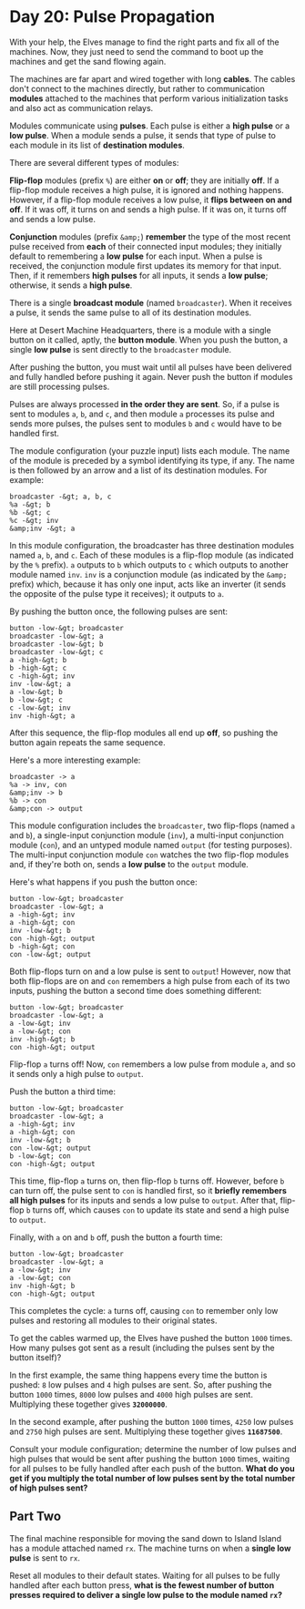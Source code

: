# Day 20: Pulse Propagation 
With your help, the Elves manage to find the right parts and fix all of the machines. Now, they just need to send the command to boot up the machines and get the sand flowing again.

The machines are far apart and wired together with long **cables**. The cables don't connect to the machines directly, but rather to communication **modules** attached to the machines that perform various initialization tasks and also act as communication relays.

Modules communicate using **pulses**. Each pulse is either a **high pulse** or a **low pulse**. When a module sends a pulse, it sends that type of pulse to each module in its list of **destination modules**.

There are several different types of modules:

**Flip-flop** modules (prefix `%`) are either **on** or **off**; they are initially **off**. If a flip-flop module receives a high pulse, it is ignored and nothing happens. However, if a flip-flop module receives a low pulse, it **flips between on and off**. If it was off, it turns on and sends a high pulse. If it was on, it turns off and sends a low pulse.

**Conjunction** modules (prefix `&amp;`) **remember** the type of the most recent pulse received from **each** of their connected input modules; they initially default to remembering a **low pulse** for each input. When a pulse is received, the conjunction module first updates its memory for that input. Then, if it remembers **high pulses** for all inputs, it sends a **low pulse**; otherwise, it sends a **high pulse**.

There is a single **broadcast module** (named `broadcaster`). When it receives a pulse, it sends the same pulse to all of its destination modules.

Here at Desert Machine Headquarters, there is a module with a single button on it called, aptly, the **button module**. When you push the button, a single **low pulse** is sent directly to the `broadcaster` module.

After pushing the button, you must wait until all pulses have been delivered and fully handled before pushing it again. Never push the button if modules are still processing pulses.

Pulses are always processed **in the order they are sent**. So, if a pulse is sent to modules `a`, `b`, and `c`, and then module `a` processes its pulse and sends more pulses, the pulses sent to modules `b` and `c` would have to be handled first.

The module configuration (your puzzle input) lists each module. The name of the module is preceded by a symbol identifying its type, if any. The name is then followed by an arrow and a list of its destination modules. For example:

```
broadcaster -&gt; a, b, c
%a -&gt; b
%b -&gt; c
%c -&gt; inv
&amp;inv -&gt; a
```
In this module configuration, the broadcaster has three destination modules named `a`, `b`, and `c`. Each of these modules is a flip-flop module (as indicated by the `%` prefix). `a` outputs to `b` which outputs to `c` which outputs to another module named `inv`. `inv` is a conjunction module (as indicated by the `&amp;` prefix) which, because it has only one input, acts like an inverter (it sends the opposite of the pulse type it receives); it outputs to `a`.

By pushing the button once, the following pulses are sent:

```
button -low-&gt; broadcaster
broadcaster -low-&gt; a
broadcaster -low-&gt; b
broadcaster -low-&gt; c
a -high-&gt; b
b -high-&gt; c
c -high-&gt; inv
inv -low-&gt; a
a -low-&gt; b
b -low-&gt; c
c -low-&gt; inv
inv -high-&gt; a
```
After this sequence, the flip-flop modules all end up **off**, so pushing the button again repeats the same sequence.

Here's a more interesting example:

```
broadcaster -> a
%a -> inv, con
&amp;inv -> b
%b -> con
&amp;con -> output
```
This module configuration includes the `broadcaster`, two flip-flops (named `a` and `b`), a single-input conjunction module (`inv`), a multi-input conjunction module (`con`), and an untyped module named `output` (for testing purposes). The multi-input conjunction module `con` watches the two flip-flop modules and, if they're both on, sends a **low pulse** to the `output` module.

Here's what happens if you push the button once:

```
button -low-&gt; broadcaster
broadcaster -low-&gt; a
a -high-&gt; inv
a -high-&gt; con
inv -low-&gt; b
con -high-&gt; output
b -high-&gt; con
con -low-&gt; output
```
Both flip-flops turn on and a low pulse is sent to `output`! However, now that both flip-flops are on and `con` remembers a high pulse from each of its two inputs, pushing the button a second time does something different:

```
button -low-&gt; broadcaster
broadcaster -low-&gt; a
a -low-&gt; inv
a -low-&gt; con
inv -high-&gt; b
con -high-&gt; output
```
Flip-flop `a` turns off! Now, `con` remembers a low pulse from module `a`, and so it sends only a high pulse to `output`.

Push the button a third time:

```
button -low-&gt; broadcaster
broadcaster -low-&gt; a
a -high-&gt; inv
a -high-&gt; con
inv -low-&gt; b
con -low-&gt; output
b -low-&gt; con
con -high-&gt; output
```
This time, flip-flop `a` turns on, then flip-flop `b` turns off. However, before `b` can turn off, the pulse sent to `con` is handled first, so it **briefly remembers all high pulses** for its inputs and sends a low pulse to `output`. After that, flip-flop `b` turns off, which causes `con` to update its state and send a high pulse to `output`.

Finally, with `a` on and `b` off, push the button a fourth time:

```
button -low-&gt; broadcaster
broadcaster -low-&gt; a
a -low-&gt; inv
a -low-&gt; con
inv -high-&gt; b
con -high-&gt; output
```
This completes the cycle: `a` turns off, causing `con` to remember only low pulses and restoring all modules to their original states.

To get the cables warmed up, the Elves have pushed the button `1000` times. How many pulses got sent as a result (including the pulses sent by the button itself)?

In the first example, the same thing happens every time the button is pushed: `8` low pulses and `4` high pulses are sent. So, after pushing the button `1000` times, `8000` low pulses and `4000` high pulses are sent. Multiplying these together gives **`32000000`**.

In the second example, after pushing the button `1000` times, `4250` low pulses and `2750` high pulses are sent. Multiplying these together gives **`11687500`**.

Consult your module configuration; determine the number of low pulses and high pulses that would be sent after pushing the button `1000` times, waiting for all pulses to be fully handled after each push of the button. **What do you get if you multiply the total number of low pulses sent by the total number of high pulses sent?**


## Part Two 
The final machine responsible for moving the sand down to Island Island has a module attached named `rx`. The machine turns on when a **single low pulse** is sent to `rx`.

Reset all modules to their default states. Waiting for all pulses to be fully handled after each button press, **what is the fewest number of button presses required to deliver a single low pulse to the module named `rx`?**

